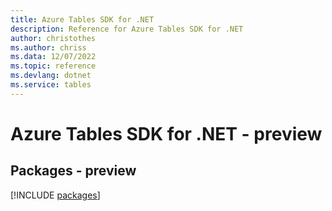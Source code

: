 ```yaml
---
title: Azure Tables SDK for .NET
description: Reference for Azure Tables SDK for .NET
author: christothes
ms.author: chriss
ms.data: 12/07/2022
ms.topic: reference
ms.devlang: dotnet
ms.service: tables
---
```

# Azure Tables SDK for .NET - preview
## Packages - preview
[!INCLUDE [packages](tables-index.md)]
